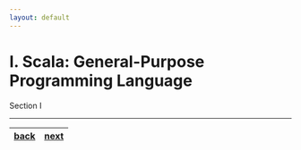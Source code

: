 ```yaml
---
layout: default
---
```


# I. Scala: General-Purpose Programming Language

Section I

* * *

| [back](../) | [next](../sec2/2.md) |
|:-----|:-----|
